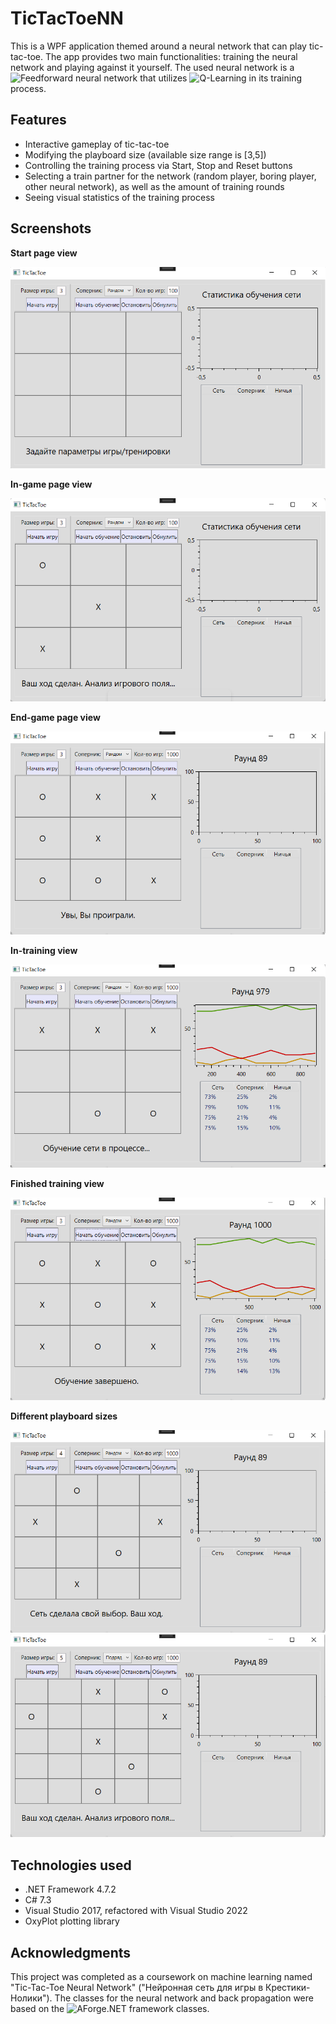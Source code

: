 # TicTacToeNN
This is a WPF application themed around a neural network that can play tic-tac-toe. The app provides two main functionalities: training the neural network and playing against it yourself. The used neural network is a ![Feedforward neural network](https://en.wikipedia.org/wiki/Feedforward_neural_network) that utilizes ![Q-Learning](https://towardsdatascience.com/qrash-course-deep-q-networks-from-the-ground-up-1bbda41d3677) in its training process.
## Features
- Interactive gameplay of tic-tac-toe
- Modifying the playboard size (available size range is [3,5])
- Controlling the training process via Start, Stop and Reset buttons
- Selecting a train partner for the network (random player, boring player, other neural network), as well as the amount of training rounds
- Seeing visual statistics of the training process
## Screenshots
**Start page view**

![start page](./images/main.png)

**In-game page view**

![in-game page](./images/game_in.png)

**End-game page view**

![end-game page](./images/game_end.png)

**In-training view**

![in-training page](./images/training_in.png)

**Finished training view**

![end-training page](./images/training_end.png)

**Different playboard sizes**

![playboard size 4](./images/game_size_4.png)
![playboard size 5](./images/game_size_5.png)
## Technologies used
- .NET Framework 4.7.2
- C# 7.3
- Visual Studio 2017, refactored with Visual Studio 2022
- OxyPlot plotting library
## Acknowledgments
This project was completed as a coursework on machine learning named "Tic-Tac-Toe Neural Network" ("Нейронная сеть для игры в Крестики-Нолики"). The classes for the neural network and back propagation were based on the ![AForge.NET framework](http://www.aforgenet.com/) classes.
